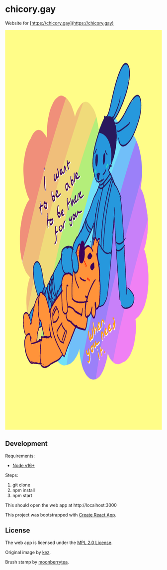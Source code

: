 # chicory.gay

Website for [https://chicory.gay](https://chicory.gay)

<img alt='Chicory and Pizza: "I want to be able to be there for you, when you need it."' src="./public/main.png" width="1280" height="1280" />

## Development

Requirements:

- [Node v16+](https://nodejs.org)

Steps:

1. git clone
2. npm install
3. npm start

This should open the web app at http://localhost:3000

This project was bootstrapped with [Create React App](https://create-react-app.dev/docs/getting-started/).

## License

The web app is licensed under the [MPL 2.0 License](https://www.mozilla.org/en-US/MPL/2.0/).

Original image by [kez](https://azurehaiku.tumblr.com/post/681788441393037312/i-want-what-they-have).

Brush stamp by [moonberrytea](https://moonberrytea.tumblr.com).
